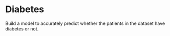 # Diabetes
Build a model to accurately predict whether the patients in the dataset have diabetes or not.
